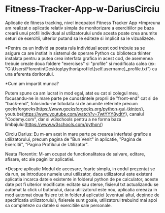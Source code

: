 # Fitness-Tracker-App-w-DariusCirciu
Aplicatie de fitness tracking, nivel incepatori
Fitness Tracker App
*Impreuna am realizat o aplicatie relativ simpla de monitorizare a exercitiilor pe baza crearii unui profil individual al 
utilizatorului unde acesta poate crea anumite seturi de exercitii, ulterior putand sa le editeze si implicit sa le vizualizeze. 

*Pentru ca un individ sa poata rula individual acest cod trebuie sa se asigure ca are instlat in sistemul de operare Python cu
biblioteca tkinter instalata pentru a putea crea interfata grafica in acest cod, de asemenea trebuie create doua foldere "exercises" si "profile"
si modificata calea (ex: "C:\\Users\\Florentin\\Desktop\\python\\profile\\{self.username}_profile.txt") cu una aferenta doritorului.

*Cum am impartit munca?

Putem spune ca am lucrat in mod egal, atat eu cat si colegul meu, focusandu-ne in mare parte pe cunostintele proprii de "front-end" cat si de
"back-end", folosindu-ne totodata si de anumite referinte precum geeksforgeeks(https://www.geeksforgeeks.org/python-gui-tkinter/),
youtube(https://www.youtube.com/watch?v=7wtYYY8ydtY), canalul "Codemy.com", dar si w3schools pentru a ne forma baza limbajului(https://www.w3schools.com/python/)

Circiu Darius:
Eu m-am axat in mare parte pe crearea interfatei grafice a utilizatorului, precum pagina de "Bun Venit" in aplicatie, "Pagina de Exercitii", "Pagina Profilului de Utilizator". 

Neata Florentin:
M-am ocupat de functionalitatea de salvare, editare, afisare, etc ale paginilor aplicatiei.

*Despre aplicatie
	Modul de accesare, foarte simplu, in codul prezentat se da run, se introduce numele unui utilizator, daca utilizatorul este existent aplicatia incarca datele
existente in folderul python de pe calculator, aceste date pot fi ulterior modificate: editate sau sterse, fisierul txt actualizandu se automat la click ul butonului,
daca utilizatorul este nou, aplicatia creeaza in mod automat doua fisiere txt in folderul aplicatiei (eventual altul, depinde de specificatia utilizatorului), fisierele
sunt goale, utilizatorul trebuind mai apoi sa completeze cu datele si exercitiile sale personale.



